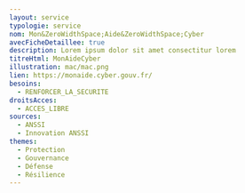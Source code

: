 ```yaml
---
layout: service
typologie: service
nom: Mon&ZeroWidthSpace;Aide&ZeroWidthSpace;Cyber
avecFicheDetaillee: true
description: Lorem ipsum dolor sit amet consectitur lorem
titreHtml: MonAideCyber
illustration: mac/mac.png
lien: https://monaide.cyber.gouv.fr/
besoins:
  - RENFORCER_LA_SECURITE
droitsAcces:
  - ACCES_LIBRE
sources:
  - ANSSI
  - Innovation ANSSI
themes:
  - Protection
  - Gouvernance
  - Défense
  - Résilience
---
```


